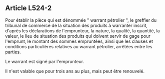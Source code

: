 Article L524-2
----
Pour établir la pièce qui est dénommée " warrant pétrolier ", le greffier du
tribunal de commerce de la situation des produits à warranter inscrit, d'après
les déclarations de l'emprunteur, la nature, la qualité, la quantité, la valeur,
le lieu de situation des produits qui doivent servir de gage pour l'emprunt, le
montant des sommes empruntées, ainsi que les clauses et conditions particulières
relatives au warrant pétrolier, arrêtées entre les parties.

Le warrant est signé par l'emprunteur.

Il n'est valable que pour trois ans au plus, mais peut être renouvelé.
